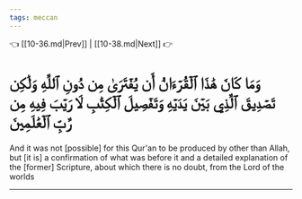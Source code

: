 ```yaml
---
tags: meccan
---
```


👈 [[10-36.md|Prev]] | [[10-38.md|Next]] 👉

# وَمَا كَانَ هَٰذَا ٱلۡقُرۡءَانُ أَن يُفۡتَرَىٰ مِن دُونِ ٱللَّهِ وَلَٰكِن تَصۡدِيقَ ٱلَّذِي بَيۡنَ يَدَيۡهِ وَتَفۡصِيلَ ٱلۡكِتَٰبِ لَا رَيۡبَ فِيهِ مِن رَّبِّ ٱلۡعَٰلَمِينَ

And it was not [possible] for this Qur'an to be produced by other than Allah, but [it is] a confirmation of what was before it and a detailed explanation of the [former] Scripture, about which there is no doubt, from the Lord of the worlds

---

